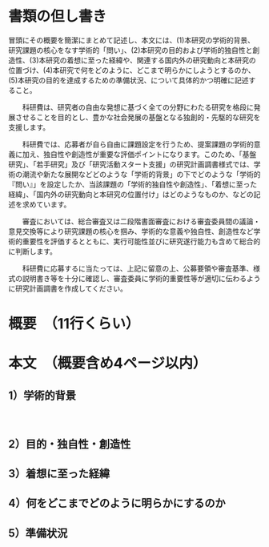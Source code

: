 # 書類の但し書き

冒頭にその概要を簡潔にまとめて記述し、本文には、(1)本研究の学術的背景、研究課題の核心をなす学術的「問い」、(2)本研究の目的および学術的独自性と創造性、(3)本研究の着想に至った経緯や、関連する国内外の研究動向と本研究の位置づけ、(4)本研究で何をどのように、どこまで明らかにしようとするのか、(5)本研究の目的を達成するための準備状況、について具体的かつ明確に記述すること。



　　科研費は、研究者の自由な発想に基づく全ての分野にわたる研究を格段に発展させることを目的とし、豊かな社会発展の基盤となる独創的・先駆的な研究を支援します。

　　科研費では、応募者が自ら自由に課題設定を行うため、提案課題の学術的意義に加え、独自性や創造性が重要な評価ポイントになります。このため、「基盤研究」、「若手研究」及び「研究活動スタート支援」の研究計画調書様式では、学術の潮流や新たな展開などどのような「学術的背景」の下でどのような「学術的『問い』」を設定したか、当該課題の「学術的独自性や創造性」、「着想に至った経緯」、「国内外の研究動向と本研究の位置付け」はどのようなものか、などの記述を求めています。

　　審査においては、総合審査又は二段階書面審査における審査委員間の議論・意見交換等により研究課題の核心を掴み、学術的な意義や独自性、創造性など学術的重要性を評価するとともに、実行可能性並びに研究遂行能力も含めて総合的に判断します。

　　科研費に応募するに当たっては、上記に留意の上、公募要領や審査基準、様式の説明書き等を十分に確認し、審査委員に学術的重要性等が適切に伝わるように研究計画調書を作成してください。



# 概要　（11行くらい）





# 本文　（概要含め4ページ以内）

## 1）学術的背景

　





## 2）目的・独自性・創造性





## 3）着想に至った経緯





## 4）何をどこまでどのように明らかにするのか





## 5）準備状況